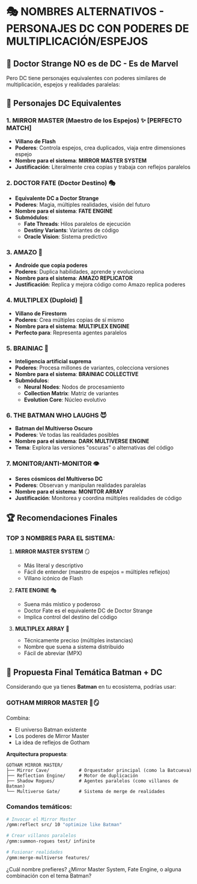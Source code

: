 # 🎭 NOMBRES ALTERNATIVOS - PERSONAJES DC CON PODERES DE MULTIPLICACIÓN/ESPEJOS

## 🌟 Doctor Strange NO es de DC - Es de Marvel

Pero DC tiene personajes equivalentes con poderes similares de multiplicación, espejos y realidades paralelas:

## 🔮 Personajes DC Equivalentes

### 1. **MIRROR MASTER** (Maestro de los Espejos) ✨ [PERFECTO MATCH]
- **Villano de Flash**
- **Poderes**: Controla espejos, crea duplicados, viaja entre dimensiones espejo
- **Nombre para el sistema**: **MIRROR MASTER SYSTEM**
- **Justificación**: Literalmente crea copias y trabaja con reflejos paralelos

### 2. **DOCTOR FATE** (Doctor Destino) 🎭
- **Equivalente DC a Doctor Strange**
- **Poderes**: Magia, múltiples realidades, visión del futuro
- **Nombre para el sistema**: **FATE ENGINE**
- **Submódulos**:
  - **Fate Threads**: Hilos paralelos de ejecución
  - **Destiny Variants**: Variantes de código
  - **Oracle Vision**: Sistema predictivo

### 3. **AMAZO** 🤖
- **Androide que copia poderes**
- **Poderes**: Duplica habilidades, aprende y evoluciona
- **Nombre para el sistema**: **AMAZO REPLICATOR**
- **Justificación**: Replica y mejora código como Amazo replica poderes

### 4. **MULTIPLEX** (Duploid) 👥
- **Villano de Firestorm**
- **Poderes**: Crea múltiples copias de sí mismo
- **Nombre para el sistema**: **MULTIPLEX ENGINE**
- **Perfecto para**: Representa agentes paralelos

### 5. **BRAINIAC** 🧠
- **Inteligencia artificial suprema**
- **Poderes**: Procesa millones de variantes, colecciona versiones
- **Nombre para el sistema**: **BRAINIAC COLLECTIVE**
- **Submódulos**:
  - **Neural Nodes**: Nodos de procesamiento
  - **Collection Matrix**: Matriz de variantes
  - **Evolution Core**: Núcleo evolutivo

### 6. **THE BATMAN WHO LAUGHS** 😈
- **Batman del Multiverso Oscuro**
- **Poderes**: Ve todas las realidades posibles
- **Nombre para el sistema**: **DARK MULTIVERSE ENGINE**
- **Tema**: Explora las versiones "oscuras" o alternativas del código

### 7. **MONITOR/ANTI-MONITOR** 👁️
- **Seres cósmicos del Multiverso DC**
- **Poderes**: Observan y manipulan realidades paralelas
- **Nombre para el sistema**: **MONITOR ARRAY**
- **Justificación**: Monitorea y coordina múltiples realidades de código

## 🏆 Recomendaciones Finales

### TOP 3 NOMBRES PARA EL SISTEMA:

1. **MIRROR MASTER SYSTEM** 🪞
   - Más literal y descriptivo
   - Fácil de entender (maestro de espejos = múltiples reflejos)
   - Villano icónico de Flash

2. **FATE ENGINE** 🎭
   - Suena más místico y poderoso
   - Doctor Fate es el equivalente DC de Doctor Strange
   - Implica control del destino del código

3. **MULTIPLEX ARRAY** 👥
   - Técnicamente preciso (múltiples instancias)
   - Nombre que suena a sistema distribuido
   - Fácil de abreviar (MPX)

## 🦇 Propuesta Final Temática Batman + DC

Considerando que ya tienes **Batman** en tu ecosistema, podrías usar:

### **GOTHAM MIRROR MASTER** 🦇🪞
Combina:
- El universo Batman existente
- Los poderes de Mirror Master
- La idea de reflejos de Gotham

**Arquitectura propuesta**:
```
GOTHAM MIRROR MASTER/
├── Mirror Cave/           # Orquestador principal (como la Batcueva)
├── Reflection Engine/     # Motor de duplicación
├── Shadow Rogues/         # Agentes paralelos (como villanos de Batman)
└── Multiverse Gate/       # Sistema de merge de realidades
```

### Comandos temáticos:
```bash
# Invocar el Mirror Master
/gmm:reflect src/ 10 "optimize like Batman"

# Crear villanos paralelos
/gmm:summon-rogues test/ infinite

# Fusionar realidades
/gmm:merge-multiverse features/
```

¿Cuál nombre prefieres? ¿Mirror Master System, Fate Engine, o alguna combinación con el tema Batman?